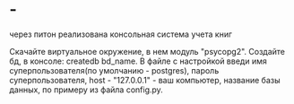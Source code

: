 # -
через питон реализована консольная система учета книг

Скачайте виртуальное окружение, в нем модуль "psycopg2". Создайте бд, в консоле: createdb bd_name.
В файле с настройкой введи имя суперпользователя(по умолчанию - postgres), пароль суперпользователя, host - "127.0.0.1" - ваш компьютер, название 
базы данных, по примеру из файла config.py.

